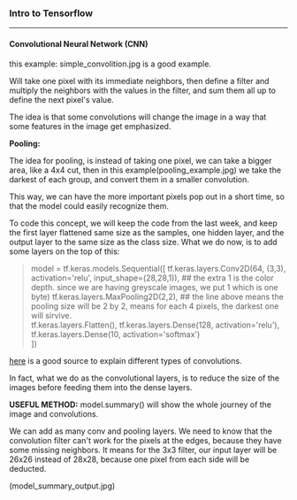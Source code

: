 ### Intro to Tensorflow
---
#### Convolutional Neural Network (CNN)

this example: simple_convolition.jpg is a good example.

Will take one pixel with its immediate neighbors, then define a filter and multiply the neighbors with the values in the filter, and sum them all up to define the next pixel's value.

The idea is that some convolutions will change the image in a way that some features in the image get emphasized.

**Pooling:**

The idea for pooling, is instead of taking one pixel, we can take a bigger area, like a 4x4 cut, then in this example(pooling_example.jpg) we take the darkest of each group, and convert them in a smaller convolution.

This way, we can have the more important pixels pop out in a short time, so that the model could easily recognize them.

To code this concept, we will keep the code from the last week, and keep the first layer flattened same size as the samples, one hidden layer, and the output layer to the same size as the class size. What we do now, is to add some layers on the top of this:
> model = tf.keras.models.Sequential([
    tf.keras.layers.Conv2D(64, (3,3), activation='relu',
                            input_shape=(28,28,1)),
    ## the extra 1 is the color depth. since we are having greyscale images, we put 1 which is one byte)
    tf.keras.layers.MaxPooling2D(2,2),
    ## the line above means the pooling size will be 2 by 2, means for each 4 pixels, the darkest one will sirvive.                        
    tf.keras.layers.Flatten(),
    tf.keras.layers.Dense(128, activation='relu'),
    tf.keras.layers.Dense(10, activation='softmax')    
])

[here](https://www.youtube.com/playlist?list=PLkDaE6sCZn6Gl29AoE31iwdVwSG-KnDzF) is a good source to explain different types of convolutions.

In fact, what we do as the convolutional layers, is to reduce the size of the images before feeding them into the dense layers.

**USEFUL METHOD:** model.summary() will show the whole journey of the image and convolutions.

We can add as many conv and pooling layers. We need to know that the convolution filter can't work for the pixels at the edges, because they have some missing neighbors. It means for the 3x3 filter, our input layer will be 26x26 instead of 28x28, because one pixel from each side will be deducted.

(model_summary_output.jpg)




